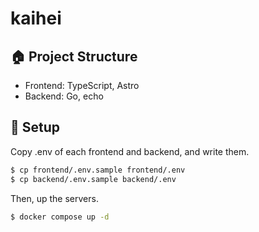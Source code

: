# kaihei

## 🏠 Project Structure

- Frontend: TypeScript, Astro
- Backend: Go, echo

## 🚀 Setup

Copy .env of each frontend and backend, and write them.

```bash
$ cp frontend/.env.sample frontend/.env
$ cp backend/.env.sample backend/.env
```

Then, up the servers.

```bash
$ docker compose up -d
```
